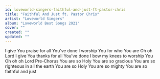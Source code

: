 ```yaml
---
id: loveworld-singers-faithful-and-just-ft-pastor-chris
title: "Faithful And Just ft. Pastor Chris"
artist: "Loveworld Singers"
album: "Loveworld Best Songs 2021"
cover: ""
created: ""
updated: ""
---
```


I give You praise for all You've done
I worship You for who You are
Oh oh Lord
I give You thanks for all You've done
I bow my knees to worship You
Oh oh oh Lord
Pre-Chorus
You are so Holy
You are so gracious
You are so righteous in all the earth
You are so Holy
You are so mighty
You are so faithful and just